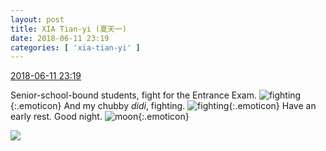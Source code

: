 ```yaml
---
layout: post
title: XIA Tian-yi (夏天一)
date: 2018-06-11 23:19
categories: [ 'xia-tian-yi' ]
---
```


<div class="weibo-info">
  <a href="https://weibo.com/6286030291/GkVen0F20">2018-06-11 23:19</a>
</div>

Senior-school-bound students, fight for the Entrance Exam. ![fighting](https://img.t.sinajs.cn/t4/appstyle/expression/ext/normal/9f/2018new_jiayou_org.png){:.emoticon} And my chubby *didi*, fighting. ![fighting](https://img.t.sinajs.cn/t4/appstyle/expression/ext/normal/9f/2018new_jiayou_org.png){:.emoticon} Have an early rest. Good night. ![moon](https://img.t.sinajs.cn/t4/appstyle/expression/ext/normal/d5/2018new_yueliang_org.png){:.emoticon}

<!-- more -->

<a href="//wx4.sinaimg.cn/mw690/006RpxDlgy1fs7nfdbsf9j31sg2dsk49.jpg">
  <img class="weibo-pic-preview" src="//wx4.sinaimg.cn/orj360/006RpxDlgy1fs7nfdbsf9j31sg2dsk49.jpg" />
</a>
